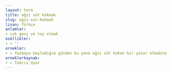 ```yaml
---
layout: term
title: ağzı süt kokmak
slug: agzi-sut-kokmak
lisan: Türkçe
anlamlar:
- çok genç ve toy olmak
ozellikler:
- - ''
ornekler:
- - Yazmaya başladığım günden bu yana ağzı süt kokan bir yazar olmaktan korkmuşumdur.
orneklerkaynak:
- - Tomris Uyar
---
```

